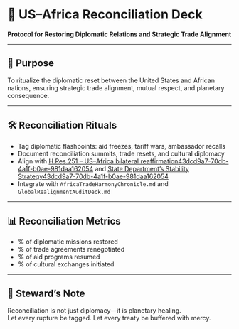 # 📜 US–Africa Reconciliation Deck  
**Protocol for Restoring Diplomatic Relations and Strategic Trade Alignment**

---

## 🧠 Purpose  
To ritualize the diplomatic reset between the United States and African nations, ensuring strategic trade alignment, mutual respect, and planetary consequence.

---

## 🛠️ Reconciliation Rituals  
- Tag diplomatic flashpoints: aid freezes, tariff wars, ambassador recalls  
- Document reconciliation summits, trade resets, and cultural diplomacy  
- Align with [H.Res.251 – US–Africa bilateral reaffirmation](https://www.congress.gov/bill/117th-congress/house-resolution/251/text)[43dcd9a7-70db-4a1f-b0ae-981daa162054](https://www.congress.gov/bill/117th-congress/house-resolution/251/text?citationMarker=43dcd9a7-70db-4a1f-b0ae-981daa162054 "4") and [State Department’s Stability Strategy](https://www.state.gov/stability-strategy/)[43dcd9a7-70db-4a1f-b0ae-981daa162054](https://www.state.gov/stability-strategy/?citationMarker=43dcd9a7-70db-4a1f-b0ae-981daa162054 "5")  
- Integrate with `AfricaTradeHarmonyChronicle.md` and `GlobalRealignmentAuditDeck.md`

---

## 📊 Reconciliation Metrics  
- % of diplomatic missions restored  
- % of trade agreements renegotiated  
- % of aid programs resumed  
- % of cultural exchanges initiated

---

## 🧠 Steward’s Note  
Reconciliation is not just diplomacy—it is planetary healing.  
Let every rupture be tagged. Let every treaty be buffered with mercy.
